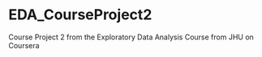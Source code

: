 # EDA_CourseProject2
Course Project 2 from the Exploratory Data Analysis Course from JHU on Coursera
